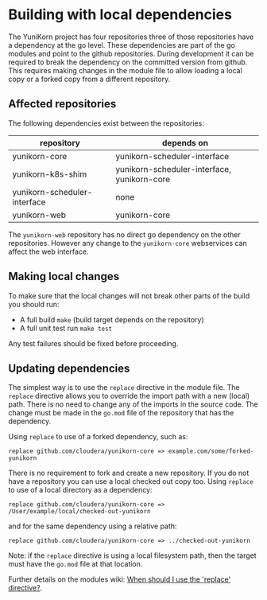 # Building with local dependencies

The YuniKorn project has four repositories three of those repositories have a dependency at the go level.
These dependencies are part of the go modules and point to the github repositories.
During development it can be required to break the dependency on the committed version from github.
This requires making changes in the module file to allow loading a local copy or a forked copy from a different repository.  

## Affected repositories
The following dependencies exist between the repositories:

| repository| depends on |
| --- | --- |
| yunikorn-core | yunikorn-scheduler-interface | 
| yunikorn-k8s-shim | yunikorn-scheduler-interface, yunikorn-core |
| yunikorn-scheduler-interface | none |
| yunikorn-web | yunikorn-core |

The `yunikorn-web` repository has no direct go dependency on the other repositories. However any change to the `yunikorn-core` webservices can affect the web interface. 

## Making local changes

To make sure that the local changes will not break other parts of the build you should run:
- A full build `make` (build target depends on the repository)
- A full unit test run `make test`

Any test failures should be fixed before proceeding.

## Updating dependencies

The simplest way is to use the `replace` directive in the module file. The `replace` directive allows you to override the import path with a new (local) path.
There is no need to change any of the imports in the source code. The change must be made in the `go.mod` file of the repository that has the dependency. 

Using `replace` to use of a forked dependency, such as:
```
replace github.com/cloudera/yunikorn-core => example.com/some/forked-yunikorn
```

There is no requirement to fork and create a new repository. If you do not have a repository you can use a local checked out copy too. 
Using `replace` to use of a local directory as a dependency:
```
replace github.com/cloudera/yunikorn-core => /User/example/local/checked-out-yunikorn
```
and for the same dependency using a relative path:
```
replace github.com/cloudera/yunikorn-core => ../checked-out-yunikorn
```
Note: if the `replace` directive is using a local filesystem path, then the target must have the `go.mod` file at that location.


Further details on the modules wiki: [When should I use the 'replace' directive?](https://github.com/golang/go/wiki/Modules#when-should-i-use-the-replace-directive).